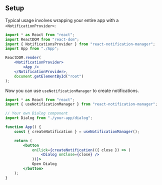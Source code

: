 ## Setup

Typical usage involves wrapping your entire app with a `<NotificationProvider>`:

```jsx
import * as React from "react";
import ReactDOM from "react-dom";
import { NotificationsProvider } from "react-notification-manager";
import App from "./App";

ReactDOM.render(
    <NotificationProvider>
        <App />
    </NotificationProvider>,
    document.getElementById("root")
);
```

Now you can use `useNotificationManager` to create notifications.

```jsx
import * as React from "react";
import { useNotificationManager } from "react-notification-manager";

// Your own Dialog component
import Dialog from "./your-app/dialog";

function App() {
    const { createNotification } = useNotificationManager();

    return (
        <button
            onClick={createNotification(({ close }) => (
                <Dialog onClose={close} />
            ))}>
            Open Dialog
        </button>
    );
}
```
